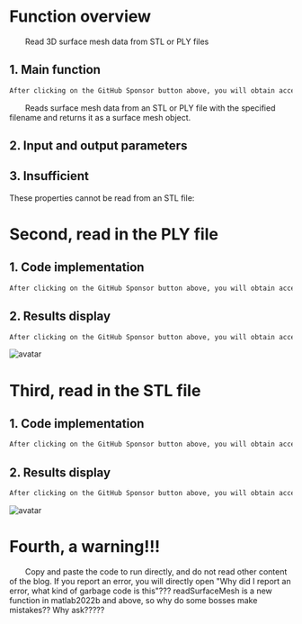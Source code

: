 #  Function overview 

   Read 3D surface mesh data from STL or PLY files 

##  1. Main function 

  ```python  
After clicking on the GitHub Sponsor button above, you will obtain access permissions to my private code repository ( https://github.com/slowlon/my_code_bar ) to view this blog code. By searching the code number of this blog, you can find the code you need, code number is: 2024020309574524823
  ```  
   Reads surface mesh data from an STL or PLY file with the specified filename and returns it as a surface mesh object. 

##  2. Input and output parameters 

##  3. Insufficient 

 These properties cannot be read from an STL file: 

#  Second, read in the PLY file 

##  1. Code implementation 

  ```python  
After clicking on the GitHub Sponsor button above, you will obtain access permissions to my private code repository ( https://github.com/slowlon/my_code_bar ) to view this blog code. By searching the code number of this blog, you can find the code you need, code number is: 2024020309574524823
  ```  
##  2. Results display 

  ```python  
After clicking on the GitHub Sponsor button above, you will obtain access permissions to my private code repository ( https://github.com/slowlon/my_code_bar ) to view this blog code. By searching the code number of this blog, you can find the code you need, code number is: 2024020309574524823
  ```  
 ![avatar]( db0b8125e90c4af28e255bd42fec6260.png) 

#  Third, read in the STL file 

##  1. Code implementation 

  ```python  
After clicking on the GitHub Sponsor button above, you will obtain access permissions to my private code repository ( https://github.com/slowlon/my_code_bar ) to view this blog code. By searching the code number of this blog, you can find the code you need, code number is: 2024020309574524823
  ```  
##  2. Results display 

  ```python  
After clicking on the GitHub Sponsor button above, you will obtain access permissions to my private code repository ( https://github.com/slowlon/my_code_bar ) to view this blog code. By searching the code number of this blog, you can find the code you need, code number is: 2024020309574524823
  ```  
 ![avatar]( ce52d3790bde40f5ba0859df045d5604.png) 

#  Fourth, a warning!!! 

   Copy and paste the code to run directly, and do not read other content of the blog. If you report an error, you will directly open "Why did I report an error, what kind of garbage code is this"??? readSurfaceMesh is a new function in matlab2022b and above, so why do some bosses make mistakes?? Why ask?????  


